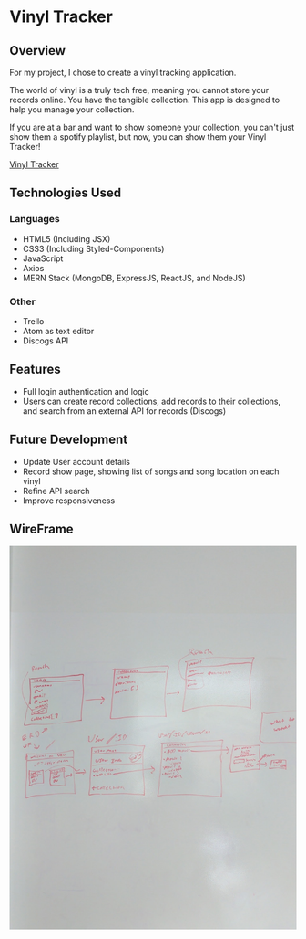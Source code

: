 # Vinyl Tracker

## Overview
For my project, I chose to create a vinyl tracking application.

The world of vinyl is a truly tech free, meaning you cannot store your records online. You have the tangible collection. This app is designed to help you manage your collection.

If you are at a bar and want to show someone your collection, you can't just show them a spotify playlist, but now, you can show them your Vinyl Tracker!

[Vinyl Tracker](http://vinyl-tracker.herokuapp.com/)

## Technologies Used
### Languages
* HTML5 (Including JSX)
* CSS3 (Including Styled-Components)
* JavaScript
* Axios
* MERN Stack (MongoDB, ExpressJS, ReactJS, and NodeJS)

### Other
* Trello
* Atom as text editor
* Discogs API

## Features
* Full login authentication and logic
* Users can create record collections, add records to their collections, and search from an external API for records (Discogs)

## Future Development
* Update User account details
* Record show page, showing list of songs and song location on each vinyl
* Refine API search
* Improve responsiveness

## WireFrame
![WireFrame](/images/wireframe.jpg)
